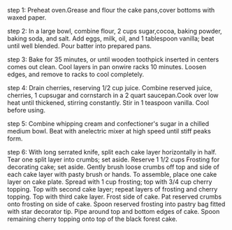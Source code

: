 step 1:
      Preheat oven.Grease and flour the cake pans,cover bottoms with waxed paper.

step 2:
      In a large bowl, combine flour, 2 cups sugar,cocoa, baking powder, baking soda, and salt. Add eggs, milk, oil,
       and 1 tablespoon  vanilla; beat until well blended. Pour batter into prepared pans.

step 3:
      Bake for 35 minutes, or until wooden toothpick inserted in centers comes out  clean. Cool layers in pan onwire
      racks 10  minutes. Loosen edges, and remove to racks to cool completely.

step 4:
      Drain cherries, reserving 1/2 cup juice. Combine reserved juice, cherries, 1 cupsugar and cornstarch in a 2
      quart saucepan.Cook over low heat until thickened, stirring constantly. Stir in 1 teaspoon vanilla. Cool 
      before using.

step 5:
      Combine whipping cream and confectioner's  sugar in a chilled medium bowl. Beat with anelectric mixer at high 
      speed until stiff peaks form.

step 6:
     With long serrated knife, split each cake layer horizontally in half. Tear one split layer into crumbs; set 
     aside. Reserve 1 1/2 cups Frosting for decorating cake; set aside. Gently brush loose crumbs off top and side 
     of each cake layer with pasty brush or hands. To assemble, place one cake layer on cake plate. Spread with 1 
     cup frosting; top with 3/4 cup cherry topping. Top with second cake layer; repeat layers of frosting and cherry 
     topping. Top with third cake layer. Frost side of cake. Pat reserved crumbs onto frosting on side of cake. 
     Spoon reserved frosting into pastry bag fitted with star decorator tip. Pipe around top and bottom edges of 
     cake. Spoon remaining cherry topping onto top of the black forest 
     cake.